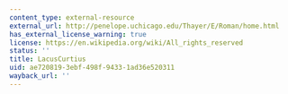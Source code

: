 ```yaml
---
content_type: external-resource
external_url: http://penelope.uchicago.edu/Thayer/E/Roman/home.html
has_external_license_warning: true
license: https://en.wikipedia.org/wiki/All_rights_reserved
status: ''
title: LacusCurtius
uid: ae720819-3ebf-498f-9433-1ad36e520311
wayback_url: ''
---
```

